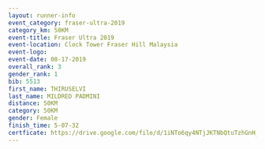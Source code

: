 ```yaml
---
layout: runner-info 
event_category: fraser-ultra-2019 
category_km: 50KM 
event-title: Fraser Ultra 2019 
event-location: Clock Tower Fraser Hill Malaysia 
event-logo: 
event-date: 08-17-2019 
overall_rank: 3
gender_rank: 1
bib: 5513
first_name: THIRUSELVI
last_name: MILDRED PADMINI
distance: 50KM
category: 50KM
gender: Female
finish_time: 5-07-32
certficate: https://drive.google.com/file/d/1iNTo6qy4NTjJKTNbQtuTzhGnH_Kic_p_/view?usp=sharing
---
```

